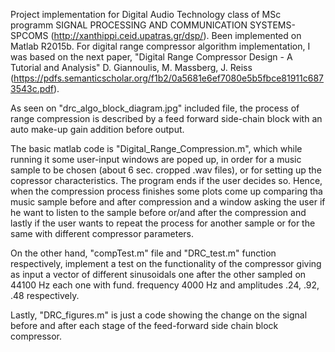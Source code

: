 
Project implementation for Digital Audio Technology class of MSc programm SIGNAL PROCESSING AND COMMUNICATION SYSTEMS-SPCOMS (http://xanthippi.ceid.upatras.gr/dsp/). Been implemented on Matlab R2015b. For digital range compressor algorithm implementation, I was based on the next paper, "Digital Range Compressor Design - A Tutorial and Analysis" D. Giannoulis, M. Massberg, J. Reiss (https://pdfs.semanticscholar.org/f1b2/0a5681e6ef7080e5b5fbce81911c6873543c.pdf).

As seen on "drc_algo_block_diagram.jpg" included file, the process of range compression is described by a feed forward side-chain block with an auto make-up gain addition before output. 

The basic matlab code is "Digital_Range_Compression.m", which while running it some user-input windows are poped up, in order for a music sample to be chosen (about 6 sec. cropped .wav files), or for setting up the copressor characteristics. The program ends if the user decides so. Hence, when the compression process finishes some plots come up comparing tha music sample before and after compression and a window asking the user if he want to listen to the sample before or/and after the compression and lastly if the user wants to repeat the process for another sample or for the same with different compressor parameters.

On the other hand, "compTest.m" file and "DRC_test.m" function respectively, implement a test on the functionality of the compressor giving as input a vector of different sinusoidals one after the other sampled on 44100 Hz each one with fund. frequency 4000 Hz and amplitudes .24, .92, .48 respectively. 

Lastly, "DRC_figures.m" is just a code showing the change on the signal before and after each stage of the feed-forward side chain block compressor. 
